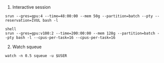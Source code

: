1. Interactive session
```shell
srun --gres=gpu:4 --time=48:00:00 --mem 50g --partition=batch --pty --reservation=IVUL bash -l
```
```
shell
srun --gres=gpu:v100:2 --time=200:00:00 --mem 128g --partition=batch --pty bash -l --cpus-per-task=16 --cpus-per-task=16
```
2. Watch squeue
```shell
watch -n 0.5 squeue -u $USER
```
